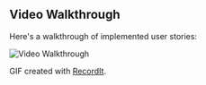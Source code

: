 


## Video Walkthrough

Here's a walkthrough of implemented user stories:

<img src='http://g.recordit.co/p3LEKJ8oIq.gif' title='Video Walkthrough' width='' alt='Video Walkthrough' />

GIF created with [RecordIt](https://recordit.co/).


